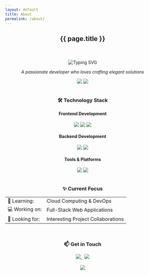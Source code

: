 ```yaml
---
layout: default
title: About
permalink: /about/
---
```


<article class="post">
  <header class="post-header">
    <h1 class="post-title">{{ page.title }}</h1>
  </header>
</article>

<div align="center">
  <img src="https://readme-typing-svg.demolab.com?font=Fira+Code&duration=3000&pause=1000&color=2F93F7&center=true&vCenter=true&width=435&lines=Hello%2C+I'm+zhangye+%F0%9F%91%8B;Welcome+to+my+space!" alt="Typing SVG" />
</div>

<p align="center">
  <i>A passionate developer who loves crafting elegant solutions</i>
</p>

<div align="center">
  <img src="https://img.shields.io/badge/Focus-Web%20Development-blue?style=flat-square" />
  <img src="https://img.shields.io/badge/Based-China-red?style=flat-square" />
</div>

<br/>

<h3 align="center">🛠️ Technology Stack</h3>

<div align="center">
  <h4>Frontend Development</h4>
  <img src="https://img.shields.io/badge/-JavaScript-F7DF1E?style=for-the-badge&logo=javascript&logoColor=black" />
  <img src="https://img.shields.io/badge/-React-61DAFB?style=for-the-badge&logo=react&logoColor=black" />
  <img src="https://img.shields.io/badge/-Vue.js-4FC08D?style=for-the-badge&logo=vue.js&logoColor=white" />
</div>

<div align="center">
  <h4>Backend Development</h4>
  <img src="https://img.shields.io/badge/-Node.js-339933?style=for-the-badge&logo=node.js&logoColor=white" />
  <img src="https://img.shields.io/badge/-MySQL-4479A1?style=for-the-badge&logo=mysql&logoColor=white" />
</div>

<div align="center">
  <h4>Tools & Platforms</h4>
  <img src="https://img.shields.io/badge/-Git-F05032?style=for-the-badge&logo=git&logoColor=white" />
  <img src="https://img.shields.io/badge/-Docker-2496ED?style=for-the-badge&logo=docker&logoColor=white" />
</div>

<br/>

<h3 align="center">✨ Current Focus</h3>

<div align="center">
  <table>
    <tr>
      <td>🌱 Learning:</td>
      <td>Cloud Computing & DevOps</td>
    </tr>
    <tr>
      <td>💻 Working on:</td>
      <td>Full-Stack Web Applications</td>
    </tr>
    <tr>
      <td>👯 Looking for:</td>
      <td>Interesting Project Collaborations</td>
    </tr>
  </table>
</div>

<br/>

<h3 align="center">📫 Get in Touch</h3>

<div align="center">
  <a href="https://github.com/zhangye413">
    <img src="https://img.shields.io/badge/-GitHub-181717?style=for-the-badge&logo=github" />
  </a>
  &nbsp;
  <a href="mailto:your.email@example.com">
    <img src="https://img.shields.io/badge/-Email-D14836?style=for-the-badge&logo=gmail&logoColor=white" />
  </a>
</div>

<br/>

<div align="center">
  <img src="https://quotes-github-readme.vercel.app/api?type=horizontal&theme=light" />
</div>
